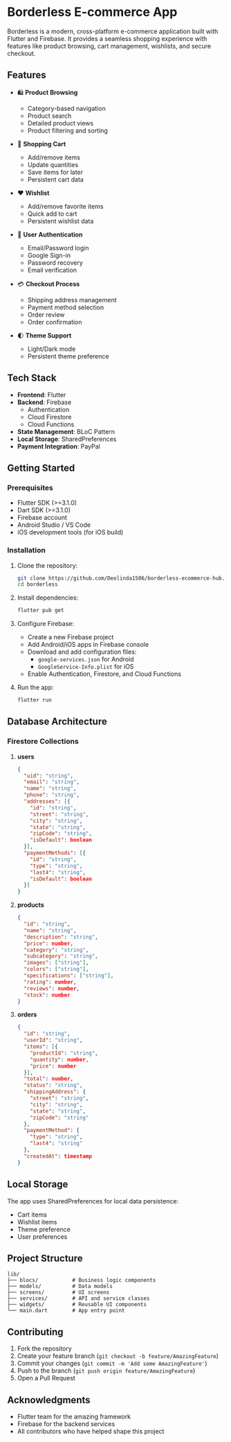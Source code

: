 # Borderless E-commerce App

Borderless is a modern, cross-platform e-commerce application built with Flutter and Firebase. It provides a seamless shopping experience with features like product browsing, cart management, wishlists, and secure checkout.

## Features

- 🛍️ **Product Browsing**
  - Category-based navigation
  - Product search
  - Detailed product views
  - Product filtering and sorting

- 🛒 **Shopping Cart**
  - Add/remove items
  - Update quantities
  - Save items for later
  - Persistent cart data

- ❤️ **Wishlist**
  - Add/remove favorite items
  - Quick add to cart
  - Persistent wishlist data

- 👤 **User Authentication**
  - Email/Password login
  - Google Sign-in
  - Password recovery
  - Email verification

- 💳 **Checkout Process**
  - Shipping address management
  - Payment method selection
  - Order review
  - Order confirmation

- 🌓 **Theme Support**
  - Light/Dark mode
  - Persistent theme preference

## Tech Stack

- **Frontend**: Flutter
- **Backend**: Firebase
  - Authentication
  - Cloud Firestore
  - Cloud Functions
- **State Management**: BLoC Pattern
- **Local Storage**: SharedPreferences
- **Payment Integration**: PayPal

## Getting Started

### Prerequisites

- Flutter SDK (>=3.1.0)
- Dart SDK (>=3.1.0)
- Firebase account
- Android Studio / VS Code
- iOS development tools (for iOS build)

### Installation

1. Clone the repository:
   ```bash
   git clone https://github.com/Deolinda1506/borderless-ecommerce-hub.git
   cd borderless
   ```

2. Install dependencies:
   ```bash
   flutter pub get
   ```

3. Configure Firebase:
   - Create a new Firebase project
   - Add Android/iOS apps in Firebase console
   - Download and add configuration files:
     - `google-services.json` for Android
     - `GoogleService-Info.plist` for iOS
   - Enable Authentication, Firestore, and Cloud Functions

4. Run the app:
   ```bash
   flutter run
   ```

## Database Architecture

### Firestore Collections

1. **users**
   ```json
   {
     "uid": "string",
     "email": "string",
     "name": "string",
     "phone": "string",
     "addresses": [{
       "id": "string",
       "street": "string",
       "city": "string",
       "state": "string",
       "zipCode": "string",
       "isDefault": boolean
     }],
     "paymentMethods": [{
       "id": "string",
       "type": "string",
       "last4": "string",
       "isDefault": boolean
     }]
   }
   ```

2. **products**
   ```json
   {
     "id": "string",
     "name": "string",
     "description": "string",
     "price": number,
     "category": "string",
     "subcategory": "string",
     "images": ["string"],
     "colors": ["string"],
     "specifications": ["string"],
     "rating": number,
     "reviews": number,
     "stock": number
   }
   ```

3. **orders**
   ```json
   {
     "id": "string",
     "userId": "string",
     "items": [{
       "productId": "string",
       "quantity": number,
       "price": number
     }],
     "total": number,
     "status": "string",
     "shippingAddress": {
       "street": "string",
       "city": "string",
       "state": "string",
       "zipCode": "string"
     },
     "paymentMethod": {
       "type": "string",
       "last4": "string"
     },
     "createdAt": timestamp
   }
   ```

## Local Storage

The app uses SharedPreferences for local data persistence:

- Cart items
- Wishlist items
- Theme preference
- User preferences

## Project Structure

```
lib/
├── blocs/           # Business logic components
├── models/          # Data models
├── screens/         # UI screens
├── services/        # API and service classes
├── widgets/         # Reusable UI components
└── main.dart        # App entry point
```

## Contributing

1. Fork the repository
2. Create your feature branch (`git checkout -b feature/AmazingFeature`)
3. Commit your changes (`git commit -m 'Add some AmazingFeature'`)
4. Push to the branch (`git push origin feature/AmazingFeature`)
5. Open a Pull Request



## Acknowledgments

- Flutter team for the amazing framework
- Firebase for the backend services
- All contributors who have helped shape this project
  
